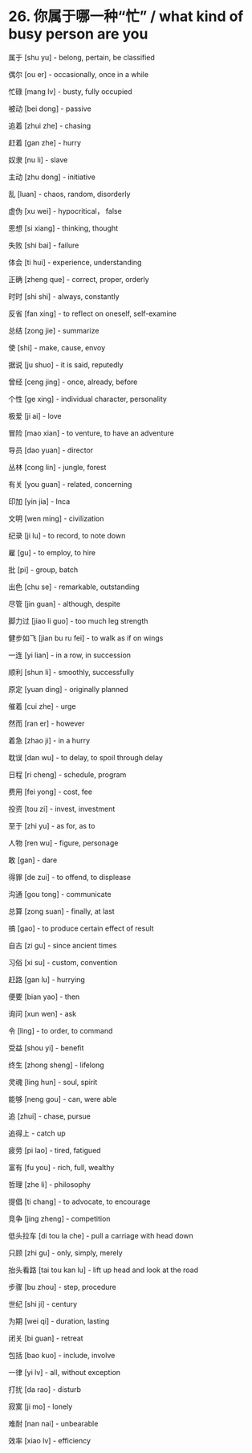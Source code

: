 # 26. 你属于哪一种“忙” / what kind of busy person are you

属于 [shu yu] - belong, pertain, be classified

偶尔 [ou er] - occasionally, once in a while

忙碌 [mang lv] - busty, fully occupied

被动 [bei dong] - passive

追着 [zhui zhe] - chasing

赶着 [gan zhe] - hurry

奴隶 [nu li] - slave

主动 [zhu dong] - initiative

乱 [luan] - chaos, random, disorderly

虚伪 [xu wei] - hypocritical， false

思想 [si xiang] - thinking, thought

失败 [shi bai] - failure

体会 [ti hui] - experience, understanding

正确 [zheng que] - correct, proper, orderly

时时 [shi shi] - always, constantly

反省 [fan xing] - to reflect on oneself, self-examine

总结 [zong jie] - summarize

使 [shi] - make, cause, envoy

据说 [ju shuo] - it is said, reputedly

曾经 [ceng jing] - once, already, before

个性 [ge xing] - individual character, personality

极爱 [ji ai] - love

冒险 [mao xian] - to venture, to have an adventure

导员 [dao yuan] - director

丛林 [cong lin] - jungle, forest

有关 [you guan] - related, concerning

印加 [yin jia] - Inca

文明 [wen ming] - civilization

纪录 [ji lu] - to record, to note down

雇 [gu] - to employ, to hire

批 [pi] - group, batch

出色 [chu se] - remarkable, outstanding

尽管 [jin guan] - although, despite

脚力过 [jiao li guo] - too much leg strength

健步如飞 [jian bu ru fei] - to walk as if on wings

一连 [yi lian] - in a row, in succession

顺利 [shun li] - smoothly, successfully

原定 [yuan ding] - originally planned

催着 [cui zhe] - urge

然而 [ran er] - however

着急 [zhao ji] - in a hurry

耽误 [dan wu] - to delay, to spoil through delay

日程 [ri cheng] - schedule, program

费用 [fei yong] - cost, fee

投资 [tou zi] - invest, investment

至于 [zhi yu] - as for, as to

人物 [ren wu] - figure, personage

敢 [gan] - dare

得罪 [de zui] - to offend, to displease

沟通 [gou tong] - communicate

总算 [zong suan] - finally, at last

搞 [gao] - to produce certain effect of result

自古 [zi gu] - since ancient times

习俗 [xi su] - custom, convention

赶路 [gan lu] - hurrying

便要 [bian yao] - then

询问 [xun wen] - ask

令 [ling] - to order, to command

受益 [shou yi] - benefit

终生 [zhong sheng] - lifelong

灵魂 [ling hun] - soul, spirit

能够 [neng gou] - can, were able

追 [zhui] - chase, pursue

追得上 - catch up

疲劳 [pi lao] - tired, fatigued

富有 [fu you] - rich, full, wealthy

哲理 [zhe li] - philosophy

提倡 [ti chang] - to advocate, to encourage

竞争 [jing zheng] - competition

低头拉车 [di tou la che] - pull a carriage with head down

只顾 [zhi gu] - only, simply, merely

抬头看路 [tai tou kan lu] - lift up head and look at the road

步骤 [bu zhou] - step, procedure

世纪 [shi ji] - century

为期 [wei qi] - duration, lasting

闭关 [bi guan] - retreat

包括 [bao kuo] - include, involve

一律 [yi lv] - all, without exception

打扰 [da rao] - disturb

寂寞 [ji mo] - lonely

难耐 [nan nai] - unbearable

效率 [xiao lv] - efficiency